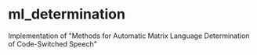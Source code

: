 # ml_determination
Implementation of "Methods for Automatic Matrix Language Determination of Code-Switched Speech"
